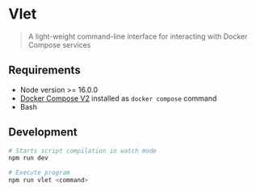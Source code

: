 # Vlet

> A light-weight command-line interface for interacting with Docker Compose services

## Requirements

- Node version >= 16.0.0
- [Docker Compose V2](https://docs.docker.com/compose/#compose-v2-and-the-new-docker-compose-command) installed as `docker compose` command
- Bash

## Development

```bash
# Starts script compilation in watch mode
npm run dev

# Execute program
npm run vlet <command>
```
